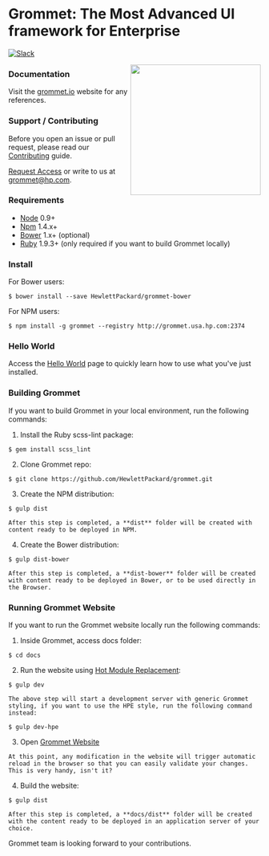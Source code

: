 # Grommet: The Most Advanced UI framework for Enterprise

[![Slack](http://alansouzati.github.io/artic/img/slack-badge.svg)](https://grommet.slack.com)

<img align="right" height="260" src="http://alansouzati.github.io/artic/img/grommet-logo.png">

### Documentation

Visit the [grommet.io](http://grommet.io/) website for any references.

### Support / Contributing

Before you open an issue or pull request, please read our [Contributing](http://grommet.usa.hp.com/docs/hpe/documentation/contributing) guide.

[Request Access](http://grommet.usa.hp.com/docs/hpe/request_access) or write to us at grommet@hp.com.

### Requirements

* [Node](https://nodejs.org/download/) 0.9+
* [Npm](https://nodejs.org/download/) 1.4.x+ 
* [Bower](http://bower.io) 1.x+ (optional)
* [Ruby](https://www.ruby-lang.org/en/documentation/installation/) 1.9.3+ (only required if you want to build Grommet locally)

### Install

  For Bower users:

    $ bower install --save HewlettPackard/grommet-bower

  For NPM users:

    $ npm install -g grommet --registry http://grommet.usa.hp.com:2374  

### Hello World

  Access the [Hello World](http://grommet.usa.hp.com/docs/hpe/documentation) page to quickly learn how to use what you've just installed.   

### Building Grommet

  If you want to build Grommet in your local environment, run the following commands:

  1. Install the Ruby scss-lint package:

    $ gem install scss_lint

  2. Clone Grommet repo:

    $ git clone https://github.com/HewlettPackard/grommet.git

  3. Create the NPM distribution:

    $ gulp dist

    After this step is completed, a **dist** folder will be created with content ready to be deployed in NPM.

  4. Create the Bower distribution:

    $ gulp dist-bower

    After this step is completed, a **dist-bower** folder will be created with content ready to be deployed in Bower, or to be used directly in the Browser. 

### Running Grommet Website

  If you want to run the Grommet website locally run the following commands:

  1. Inside Grommet, access docs folder:

    $ cd docs

  2. Run the website using [Hot Module Replacement](http://webpack.github.io/docs/hot-module-replacement.html):

    $ gulp dev

    The above step will start a development server with generic Grommet styling, if you want to use the HPE style, run the following command instead:

    $ gulp dev-hpe

  3. Open [Grommet Website](http://localhost:8002/webpack-dev-server/)

    At this point, any modification in the website will trigger automatic reload in the browser so that you can easily validate your changes. This is very handy, isn't it?

  4. Build the website:

    $ gulp dist

    After this step is completed, a **docs/dist** folder will be created with the content ready to be deployed in an application server of your choice. 

Grommet team is looking forward to your contributions.